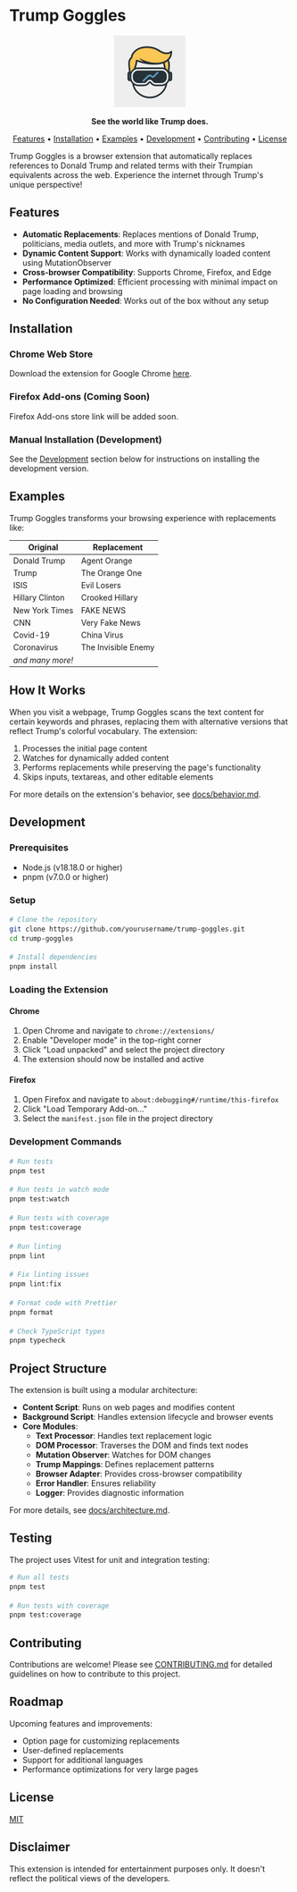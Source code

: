 # Trump Goggles

<p align="center">
  <img src="images/goggles-01.png" alt="Trump Goggles Logo" width="128" height="128">
</p>

<p align="center">
  <strong>See the world like Trump does.</strong>
</p>

<p align="center">
  <a href="#features">Features</a> •
  <a href="#installation">Installation</a> •
  <a href="#examples">Examples</a> •
  <a href="#development">Development</a> •
  <a href="#contributing">Contributing</a> •
  <a href="#license">License</a>
</p>

Trump Goggles is a browser extension that automatically replaces references to Donald Trump and related terms with their Trumpian equivalents across the web. Experience the internet through Trump's unique perspective!

## Features

- **Automatic Replacements**: Replaces mentions of Donald Trump, politicians, media outlets, and more with Trump's nicknames
- **Dynamic Content Support**: Works with dynamically loaded content using MutationObserver
- **Cross-browser Compatibility**: Supports Chrome, Firefox, and Edge
- **Performance Optimized**: Efficient processing with minimal impact on page loading and browsing
- **No Configuration Needed**: Works out of the box without any setup

## Installation

### Chrome Web Store

Download the extension for Google Chrome [here](https://chrome.google.com/webstore/detail/trump-goggles/jffbimfdmgbfannficjejaffmnggoigd).

### Firefox Add-ons (Coming Soon)

Firefox Add-ons store link will be added soon.

### Manual Installation (Development)

See the [Development](#development) section below for instructions on installing the development version.

## Examples

Trump Goggles transforms your browsing experience with replacements like:

| Original         | Replacement         |
| ---------------- | ------------------- |
| Donald Trump     | Agent Orange        |
| Trump            | The Orange One      |
| ISIS             | Evil Losers         |
| Hillary Clinton  | Crooked Hillary     |
| New York Times   | FAKE NEWS           |
| CNN              | Very Fake News      |
| Covid-19         | China Virus         |
| Coronavirus      | The Invisible Enemy |
| _and many more!_ |                     |

## How It Works

When you visit a webpage, Trump Goggles scans the text content for certain keywords and phrases, replacing them with alternative versions that reflect Trump's colorful vocabulary. The extension:

1. Processes the initial page content
2. Watches for dynamically added content
3. Performs replacements while preserving the page's functionality
4. Skips inputs, textareas, and other editable elements

For more details on the extension's behavior, see [docs/behavior.md](docs/behavior.md).

## Development

### Prerequisites

- Node.js (v18.18.0 or higher)
- pnpm (v7.0.0 or higher)

### Setup

```bash
# Clone the repository
git clone https://github.com/yourusername/trump-goggles.git
cd trump-goggles

# Install dependencies
pnpm install
```

### Loading the Extension

#### Chrome

1. Open Chrome and navigate to `chrome://extensions/`
2. Enable "Developer mode" in the top-right corner
3. Click "Load unpacked" and select the project directory
4. The extension should now be installed and active

#### Firefox

1. Open Firefox and navigate to `about:debugging#/runtime/this-firefox`
2. Click "Load Temporary Add-on..."
3. Select the `manifest.json` file in the project directory

### Development Commands

```bash
# Run tests
pnpm test

# Run tests in watch mode
pnpm test:watch

# Run tests with coverage
pnpm test:coverage

# Run linting
pnpm lint

# Fix linting issues
pnpm lint:fix

# Format code with Prettier
pnpm format

# Check TypeScript types
pnpm typecheck
```

## Project Structure

The extension is built using a modular architecture:

- **Content Script**: Runs on web pages and modifies content
- **Background Script**: Handles extension lifecycle and browser events
- **Core Modules**:
  - **Text Processor**: Handles text replacement logic
  - **DOM Processor**: Traverses the DOM and finds text nodes
  - **Mutation Observer**: Watches for DOM changes
  - **Trump Mappings**: Defines replacement patterns
  - **Browser Adapter**: Provides cross-browser compatibility
  - **Error Handler**: Ensures reliability
  - **Logger**: Provides diagnostic information

For more details, see [docs/architecture.md](docs/architecture.md).

## Testing

The project uses Vitest for unit and integration testing:

```bash
# Run all tests
pnpm test

# Run tests with coverage
pnpm test:coverage
```

## Contributing

Contributions are welcome! Please see [CONTRIBUTING.md](CONTRIBUTING.md) for detailed guidelines on how to contribute to this project.

## Roadmap

Upcoming features and improvements:

- Option page for customizing replacements
- User-defined replacements
- Support for additional languages
- Performance optimizations for very large pages

## License

[MIT](https://opensource.org/licenses/MIT)

## Disclaimer

This extension is intended for entertainment purposes only. It doesn't reflect the political views of the developers.
